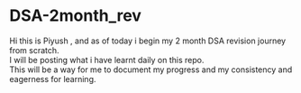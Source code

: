 # DSA-2month_rev
Hi this is Piyush , and as of today i begin my 2 month DSA revision journey from scratch.<br>
I will be posting what i have learnt daily on this repo.<br>
This will be a way for me to document my progress and my consistency and eagerness for learning.
